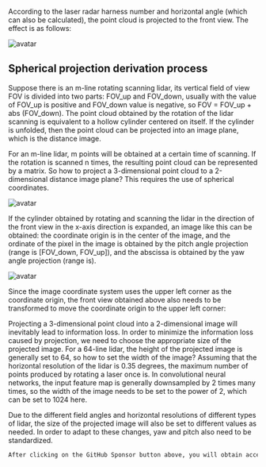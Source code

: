 According to the laser radar harness number and horizontal angle (which can also be calculated), the point cloud is projected to the front view. The effect is as follows: 

 ![avatar]( 08971c037b85042510a626d27caca040.png) 

##  Spherical projection derivation process 

 Suppose there is an m-line rotating scanning lidar, its vertical field of view FOV is divided into two parts: FOV_up and FOV_down, usually with the value of FOV_up is positive and FOV_down value is negative, so FOV = FOV_up + abs (FOV_down). The point cloud obtained by the rotation of the lidar scanning is equivalent to a hollow cylinder centered on itself. If the cylinder is unfolded, then the point cloud can be projected into an image plane, which is the distance image. 

 For an m-line lidar, m points will be obtained at a certain time of scanning. If the rotation is scanned n times, the resulting point cloud can be represented by a matrix. So how to project a 3-dimensional point cloud to a 2-dimensional distance image plane? This requires the use of spherical coordinates. 

 ![avatar]( 76a34bbd935237c5ecaf4d9841bfba70.png) 

 If the cylinder obtained by rotating and scanning the lidar in the direction of the front view in the x-axis direction is expanded, an image like this can be obtained: the coordinate origin is in the center of the image, and the ordinate of the pixel in the image is obtained by the pitch angle projection (range is [FOV_down, FOV_up]), and the abscissa is obtained by the yaw angle projection (range is). 

 ![avatar]( 764947ff2b3086b33da9fa493fa8f901.png) 

 Since the image coordinate system uses the upper left corner as the coordinate origin, the front view obtained above also needs to be transformed to move the coordinate origin to the upper left corner: 

 Projecting a 3-dimensional point cloud into a 2-dimensional image will inevitably lead to information loss. In order to minimize the information loss caused by projection, we need to choose the appropriate size of the projected image. For a 64-line lidar, the height of the projected image is generally set to 64, so how to set the width of the image? Assuming that the horizontal resolution of the lidar is 0.35 degrees, the maximum number of points produced by rotating a laser once is. In convolutional neural networks, the input feature map is generally downsampled by 2 times many times, so the width of the image needs to be set to the power of 2, which can be set to 1024 here. 

 Due to the different field angles and horizontal resolutions of different types of lidar, the size of the projected image will also be set to different values as needed. In order to adapt to these changes, yaw and pitch also need to be standardized. 

  ```python  
After clicking on the GitHub Sponsor button above, you will obtain access permissions to my private code repository ( https://github.com/slowlon/my_code_bar ) to view this blog code. By searching the code number of this blog, you can find the code you need, code number is: 2024020309574625162
  ```  
